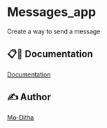 # Messages_app
Create a way to send a message

## 📋🎇 Documentation

[Documentation](https://github.com/Mo-Ditha/Messages_app)

## ✍ Author

[Mo-Ditha](https://github.com/Mo-Ditha)
